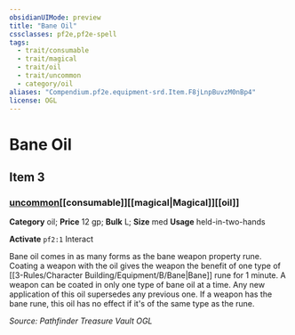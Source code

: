 ```yaml
---
obsidianUIMode: preview
title: "Bane Oil"
cssclasses: pf2e,pf2e-spell
tags:
  - trait/consumable
  - trait/magical
  - trait/oil
  - trait/uncommon
  - category/oil
aliases: "Compendium.pf2e.equipment-srd.Item.F8jLnpBuvzM0nBp4"
license: OGL
---
```

# Bane Oil
## Item 3
### [uncommon](uncommon.md "Uncommon Rarity Trait")[[consumable]][[magical|Magical]][[oil]]

**Category** oil; 
**Price** 12 gp; 
**Bulk** L; **Size** med
**Usage** held-in-two-hands

**Activate** `pf2:1` Interact

Bane oil comes in as many forms as the bane weapon property rune. Coating a weapon with the oil gives the weapon the benefit of one type of [[3-Rules/Character Building/Equipment/B/Bane|Bane]] rune for 1 minute. A weapon can be coated in only one type of bane oil at a time. Any new application of this oil supersedes any previous one. If a weapon has the bane rune, this oil has no effect if it's of the same type as the rune.

*Source: Pathfinder Treasure Vault*
*OGL*